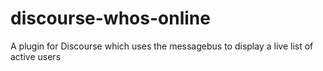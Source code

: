 # discourse-whos-online
A plugin for Discourse which uses the messagebus to display a live list of active users

